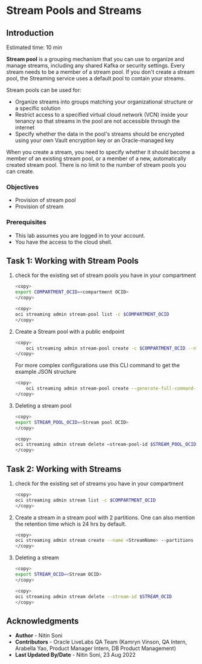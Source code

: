 
# Stream Pools and Streams

## Introduction

Estimated time: 10 min

**Stream pool** is a grouping mechanism that you can use to organize and manage streams, including any shared Kafka or security settings. Every stream needs to be a member of a stream pool. If you don't create a stream pool, the Streaming service uses a default pool to contain your streams.

Stream pools can be used for:

- Organize streams into groups matching your organizational structure or a specific solution
- Restrict access to a specified virtual cloud network (VCN) inside your tenancy so that streams in the pool are not accessible through the internet
- Specify whether the data in the pool's streams should be encrypted using your own Vault encryption key or an Oracle-managed key

When you create a stream, you need to specify whether it should become a member of an existing stream pool, or a member of a new, automatically created stream pool. There is no limit to the number of stream pools you can create.

### Objectives

- Provision of stream pool
- Provision of stream

### Prerequisites

- This lab assumes you are logged in to your account.
- You have the access to the cloud shell.

## Task 1: Working with Stream Pools

1. check for the existing set of stream pools you have in your compartment

    ```sh
    <copy>
    export COMPARTMENT_OCID=<compartment OCID>
    </copy>
    ```

    ```sh
    <copy>
    oci streaming admin stream-pool list -c $COMPARTMENT_OCID
    </copy>
    ```

2. Create a Stream pool with a public endpoint

    ```sh
    <copy>
        oci streaming admin stream-pool create -c $COMPARTMENT_OCID --name MyPublicStreamPool
    </copy>
    ```

    For more complex configurations use this CLI command to get the example JSON structure

    ```sh
    <copy>
        oci streaming admin stream-pool create --generate-full-command-json-input
    </copy>
    ```

3. Deleting a stream pool

    ```sh
    <copy>
    export STREAM_POOL_OCID=<Stream pool OCID>
    </copy>
    ```

    ```sh
    <copy>
    oci streaming admin stream delete –stream-pool-id $STREAM_POOL_OCID
    </copy>
    ```

## Task 2: Working with Streams

1. check for the existing set of streams you have in your compartment

    ```sh
    <copy>
    oci streaming admin stream list -c $COMPARTMENT_OCID
    </copy>
    ```

2. Create a stream in a stream pool with 2 partitions. One can also mention the retention time which is 24 hrs by default.

    ```sh
    <copy>
    oci streaming admin stream create --name <StreamName> --partitions 2 --stream-pool-id $STREAM_POOL_OCID
    </copy>
    ```

3. Deleting a stream

    ```sh
    <copy>
    export STREAM_OCID=<Stream OCID>
    </copy>
    ```

    ```sh
    <copy>
    oci streaming admin stream delete --stream-id $STREAM_OCID
    </copy>
    ```

## Acknowledgments

- **Author** - Nitin Soni
- **Contributors** - Oracle LiveLabs QA Team (Kamryn Vinson, QA Intern, Arabella Yao, Product Manager Intern, DB Product Management)
- **Last Updated By/Date** - Nitin Soni, 23 Aug 2022
